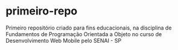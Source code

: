 # primeiro-repo
Primeiro repositório criado para fins educacionais, na disciplina de Fundamentos de Programação Orientada a Objeto no curso de Desenvolvimento Web Mobile pelo SENAI - SP

